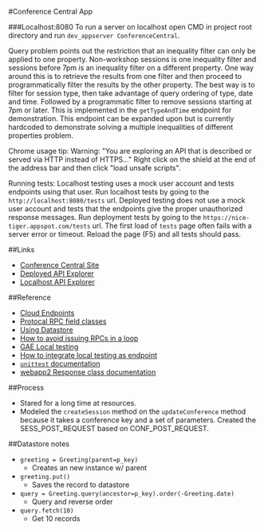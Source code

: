 #Conference Central App

###Localhost:8080
To run a server on localhost open CMD in project root directory and run `dev_appserver ConferenceCentral`.

Query problem points out the restriction that an inequality filter can only be applied to one property.
Non-workshop sessions is one inequality filter and sessions before 7pm is an inequality filter on a different property.
One way around this is to retrieve the results from one filter and then proceed to programmatically filter the results by the other property.
The best way is to filter for session type, then take advantage of query ordering of type, date and time. Followed by
a programmatic filter to remove sessions starting at 7pm or later. This is implemented in the `getTypeAndTime` endpoint
for demonstration. This endpoint can be expanded upon but is currently hardcoded to demonstrate solving a multiple inequalities of different properties problem.

Chrome usage tip:
Warning: "You are exploring an API that is described or served via HTTP instead of HTTPS..."
Right click on the shield at the end of the address bar and then click "load unsafe scripts".

Running tests:
Localhost testing uses a mock user account and tests endpoints using that user.
Run localhost tests by going to the `http://localhost:8080/tests` url.
Deployed testing does not use a mock user account and tests that the endpoints give the proper unauthorized response messages.
Run deployment tests by going to the `https://nice-tiger.appspot.com/tests` url.
The first load of `tests` page often fails with a server error or timeout. Reload the page (F5) and all tests should pass.

##Links

- [Conference Central Site](https://nice-tiger.appspot.com/#/)
- [Deployed API Explorer](https://apis-explorer.appspot.com/apis-explorer/?base=https%3A%2F%2Fnice-tiger.appspot.com%2F_ah%2Fapi#p/conference/v1/)
- [Localhost API Explorer](https://apis-explorer.appspot.com/apis-explorer/?base=http%3A%2F%2Flocalhost%3A8080%2F_ah%2Fapi#p/conference/v1/)


##Reference

- [Cloud Endpoints](https://cloud.google.com/endpoints/)
- [Protocal RPC field classes](https://cloud.google.com/appengine/docs/python/tools/protorpc/messages/fieldclasses)
- [Using Datastore](https://cloud.google.com/appengine/docs/python/gettingstartedpython27/usingdatastore)
- [How to avoid issuing RPCs in a loop](https://cloud.google.com/appengine/docs/python/ndb/entities)
- [GAE Local testing](https://cloud.google.com/appengine/docs/python/tools/localunittesting)
- [How to integrate local testing as endpoint](https://www.altamiracorp.com/blog/employee-posts/unit-testing-google-app-engine)
- [`unittest` documentation](https://docs.python.org/2/library/unittest.html#unittest.TextTestRunner)
- [webapp2 Response class documentation](https://webapp-improved.appspot.com/api/webapp2.html#webapp2.Response)


##Process

- Stared for a long time at resources.
- Modeled the `createSession` method on the `updateConference` method because
it takes a conference key and a set of parameters. Created the SESS_POST_REQUEST
based on CONF_POST_REQUEST.


##Datastore notes

- `greeting = Greeting(parent=p_key)`
    - Creates an new instance w/ parent
- `greeting.put()`
    - Saves the record to datastore
- `query = Greeting.query(ancestor=p_key).order(-Greeting.date)`
    - Query and reverse order
- `query.fetch(10)`
    - Get 10 records

